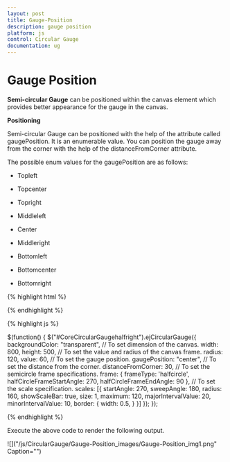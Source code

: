 ```yaml
---
layout: post
title: Gauge-Position
description: gauge position
platform: js
control: Circular Gauge
documentation: ug
---
```


# Gauge Position

**Semi-circular Gauge** can be positioned within the canvas element which provides better appearance for the gauge in the canvas.

**Positioning**

Semi-circular Gauge can be positioned with the help of the attribute called gaugePosition. It is an enumerable value. You can position the gauge away from the corner with the help of the distanceFromCorner attribute. 

The possible enum values for the gaugePosition are as follows:

* Topleft

* Topcenter

* Topright

* Middleleft

* Center

* Middleright

* Bottomleft

* Bottomcenter

* Bottomright

{% highlight html %}

<div style="float: left" id="gauge1"></div>
<div id=" CoreCircularGaugehalfright "></div>

{% endhighlight %}


{% highlight js %}

 $(function() {
     $("#CoreCircularGaugehalfright").ejCircularGauge({
         backgroundColor: "transparent",
         // To set dimension of the canvas.
         width: 800,
         height: 500,
         // To set the value and radius of the canvas frame.
         radius: 120,
         value: 60,
         // To set the gauge position.
         gaugePosition: "center",
         // To set the distance from the corner.
         distanceFromCorner: 30,
         // To set the semicircle frame specifications.
         frame: {
             frameType: 'halfcircle',
             halfCircleFrameStartAngle: 270,
             halfCircleFrameEndAngle: 90
         },
         // To set the scale specification.
         scales: [{
             startAngle: 270,
             sweepAngle: 180,
             radius: 160,
             showScaleBar: true,
             size: 1,
             maximum: 120,
             majorIntervalValue: 20,
             minorIntervalValue: 10,
             border: {
                 width: 0.5,
             }
         }]
     });
 });

{% endhighlight %}



Execute the above code to render the following output.

![]("/js/CircularGauge/Gauge-Position_images/Gauge-Position_img1.png" Caption="")


